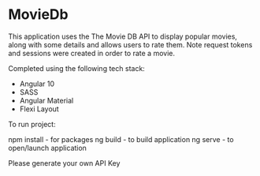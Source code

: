 # MovieDb

This application uses the The Movie DB API to display popular movies, along with some details and allows users to rate them. 
Note request tokens and sessions were created in order to rate a movie.

Completed using the following tech stack:
- Angular 10
- SASS
- Angular Material
- Flexi Layout

To run project:

npm install - for packages
ng build - to build application
ng serve - to open/launch application

Please generate your own API Key